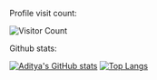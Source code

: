 Profile visit count:

![Visitor Count](https://profile-counter.glitch.me/adikeshri/count.svg)

Github stats:

[![Aditya's GitHub stats](https://github-readme-stats.vercel.app/api?username=adikeshri&count_private=True&theme=dracula&show_icons=True)](https://github.com/anuraghazra/github-readme-stats)
[![Top Langs](https://github-readme-stats.vercel.app/api/top-langs/?username=adikeshri&theme=dracula&show_icons=True)](https://github.com/anuraghazra/github-readme-stats)
